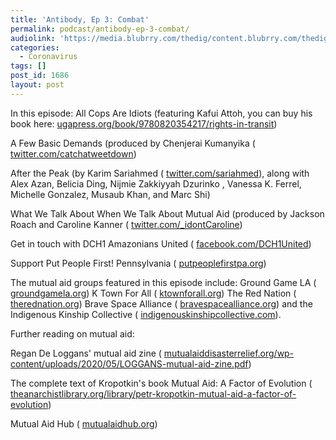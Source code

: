 ```yaml
---
title: 'Antibody, Ep 3: Combat'
permalink: podcast/antibody-ep-3-combat/
audiolink: 'https://media.blubrry.com/thedig/content.blubrry.com/thedig/Antibody_Ep_3.mp3'
categories:
  - Coronavirus
tags: []
post_id: 1686
layout: post
---
```


In this episode:
All Cops Are Idiots (featuring Kafui Attoh, you can buy his book here:
[ugapress.org/book/9780820354217/rights-in-transit](https://ugapress.org/book/9780820354217/rights-in-transit))

A Few Basic Demands (produced by Chenjerai Kumanyika (
[twitter.com/catchatweetdown](https://twitter.com/catchatweetdown))

After the Peak (by Karim Sariahmed (
[twitter.com/sariahmed](https://twitter.com/sariahmed)), along with Alex Azan, Belicia Ding, Nijmie Zakkiyyah Dzurinko , Vanessa K. Ferrel, Michelle Gonzalez, Musaub Khan, and Marc Shi)

What We Talk About When We Talk About Mutual Aid (produced by Jackson Roach and Caroline Kanner (
[twitter.com/\_idontCaroline](https://twitter.com/_idontCaroline))

Get in touch with DCH1 Amazonians United (
[facebook.com/DCH1United](https://facebook.com/DCH1United))

Support Put People First! Pennsylvania (
[putpeoplefirstpa.org](https://putpeoplefirstpa.org))

The mutual aid groups featured in this episode include: Ground Game LA (
[groundgamela.org](https://groundgamela.org)) K Town For All (
[ktownforall.org](https://ktownforall.org)) The Red Nation (
[therednation.org](https://therednation.org)) Brave Space Alliance (
[bravespacealliance.org](https://bravespacealliance.org)) and the Indigenous Kinship Collective (
[indigenouskinshipcollective.com](https://indigenouskinshipcollective.com)).

Further reading on mutual aid:

Regan De Loggans' mutual aid zine (
[mutualaiddisasterrelief.org/wp-content/uploads/2020/05/LOGGANS-mutual-aid-zine.pdf](https://mutualaiddisasterrelief.org/wp-content/uploads/2020/05/LOGGANS-mutual-aid-zine.pdf))

The complete text of Kropotkin's book Mutual Aid: A Factor of Evolution (
[theanarchistlibrary.org/library/petr-kropotkin-mutual-aid-a-factor-of-evolution](https://theanarchistlibrary.org/library/petr-kropotkin-mutual-aid-a-factor-of-evolution))

Mutual Aid Hub (
[mutualaidhub.org](https://mutualaidhub.org))
